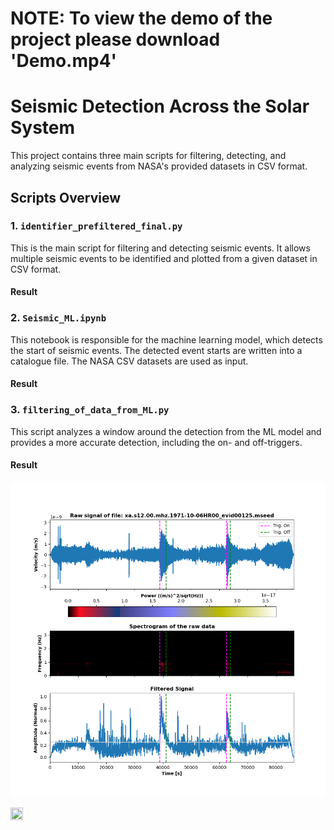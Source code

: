 # NOTE: To view the demo of the project please download 'Demo.mp4'

# Seismic Detection Across the Solar System

This project contains three main scripts for filtering, detecting, and analyzing seismic events from NASA's provided datasets in CSV format.

## Scripts Overview

### 1. `identifier_prefiltered_final.py`
This is the main script for filtering and detecting seismic events. It allows multiple seismic events to be identified and plotted from a given dataset in CSV format.

#### Result


### 2. `Seismic_ML.ipynb`
This notebook is responsible for the machine learning model, which detects the start of seismic events. The detected event starts are written into a catalogue file. The NASA CSV datasets are used as input.

#### Result

### 3. `filtering_of_data_from_ML.py`
This script analyzes a window around the detection from the ML model and provides a more accurate detection, including the on- and off-triggers.

#### Result
![Alt Text](xa.s12.00.mhz.1971-10-06HR00_evid00125.png)

<div style="display: flex; align-items: center;">
    <img src="https://www.informatik.uni-wuerzburg.de/fileadmin/10031700/2022/logo17_light.svg" width="20%" height="20%">
</div>
